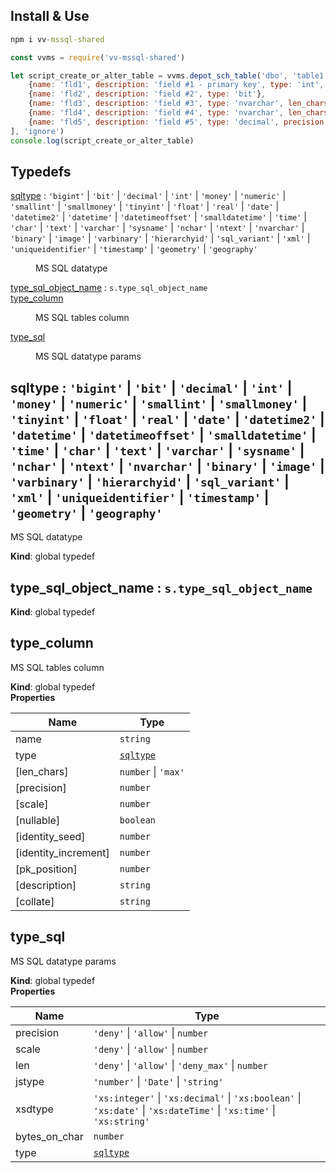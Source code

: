 ## Install & Use
```cmd
npm i vv-mssql-shared
```
```js
const vvms = require('vv-mssql-shared')

let script_create_or_alter_table = vvms.depot_sch_table('dbo', 'table1', 'my table #1', [
    {name: 'fld1', description: 'field #1 - primary key', type: 'int', identity: true, pk_position: 1},
    {name: 'fld2', description: 'field #2', type: 'bit'},
    {name: 'fld3', description: 'field #3', type: 'nvarchar', len_chars: 100},
    {name: 'fld4', description: 'field #4', type: 'nvarchar', len_chars: 'max'},
    {name: 'fld5', description: 'field #5', type: 'decimal', precision: 14, scale: 3}
], 'ignore')
console.log(script_create_or_alter_table)
```
## Typedefs

<dl>
<dt><a href="#sqltype">sqltype</a> : <code>&#x27;bigint&#x27;</code> | <code>&#x27;bit&#x27;</code> | <code>&#x27;decimal&#x27;</code> | <code>&#x27;int&#x27;</code> | <code>&#x27;money&#x27;</code> | <code>&#x27;numeric&#x27;</code> | <code>&#x27;smallint&#x27;</code> | <code>&#x27;smallmoney&#x27;</code> | <code>&#x27;tinyint&#x27;</code> | <code>&#x27;float&#x27;</code> | <code>&#x27;real&#x27;</code> | <code>&#x27;date&#x27;</code> | <code>&#x27;datetime2&#x27;</code> | <code>&#x27;datetime&#x27;</code> | <code>&#x27;datetimeoffset&#x27;</code> | <code>&#x27;smalldatetime&#x27;</code> | <code>&#x27;time&#x27;</code> | <code>&#x27;char&#x27;</code> | <code>&#x27;text&#x27;</code> | <code>&#x27;varchar&#x27;</code> | <code>&#x27;sysname&#x27;</code> | <code>&#x27;nchar&#x27;</code> | <code>&#x27;ntext&#x27;</code> | <code>&#x27;nvarchar&#x27;</code> | <code>&#x27;binary&#x27;</code> | <code>&#x27;image&#x27;</code> | <code>&#x27;varbinary&#x27;</code> | <code>&#x27;hierarchyid&#x27;</code> | <code>&#x27;sql_variant&#x27;</code> | <code>&#x27;xml&#x27;</code> | <code>&#x27;uniqueidentifier&#x27;</code> | <code>&#x27;timestamp&#x27;</code> | <code>&#x27;geometry&#x27;</code> | <code>&#x27;geography&#x27;</code></dt>
<dd><p>MS SQL datatype</p>
</dd>
<dt><a href="#type_sql_object_name">type_sql_object_name</a> : <code>s.type_sql_object_name</code></dt>
<dd></dd>
<dt><a href="#type_column">type_column</a></dt>
<dd><p>MS SQL tables column</p>
</dd>
<dt><a href="#type_sql">type_sql</a></dt>
<dd><p>MS SQL datatype params</p>
</dd>
</dl>

<a name="sqltype"></a>

## sqltype : <code>&#x27;bigint&#x27;</code> \| <code>&#x27;bit&#x27;</code> \| <code>&#x27;decimal&#x27;</code> \| <code>&#x27;int&#x27;</code> \| <code>&#x27;money&#x27;</code> \| <code>&#x27;numeric&#x27;</code> \| <code>&#x27;smallint&#x27;</code> \| <code>&#x27;smallmoney&#x27;</code> \| <code>&#x27;tinyint&#x27;</code> \| <code>&#x27;float&#x27;</code> \| <code>&#x27;real&#x27;</code> \| <code>&#x27;date&#x27;</code> \| <code>&#x27;datetime2&#x27;</code> \| <code>&#x27;datetime&#x27;</code> \| <code>&#x27;datetimeoffset&#x27;</code> \| <code>&#x27;smalldatetime&#x27;</code> \| <code>&#x27;time&#x27;</code> \| <code>&#x27;char&#x27;</code> \| <code>&#x27;text&#x27;</code> \| <code>&#x27;varchar&#x27;</code> \| <code>&#x27;sysname&#x27;</code> \| <code>&#x27;nchar&#x27;</code> \| <code>&#x27;ntext&#x27;</code> \| <code>&#x27;nvarchar&#x27;</code> \| <code>&#x27;binary&#x27;</code> \| <code>&#x27;image&#x27;</code> \| <code>&#x27;varbinary&#x27;</code> \| <code>&#x27;hierarchyid&#x27;</code> \| <code>&#x27;sql\_variant&#x27;</code> \| <code>&#x27;xml&#x27;</code> \| <code>&#x27;uniqueidentifier&#x27;</code> \| <code>&#x27;timestamp&#x27;</code> \| <code>&#x27;geometry&#x27;</code> \| <code>&#x27;geography&#x27;</code>
MS SQL datatype

**Kind**: global typedef  
<a name="type_sql_object_name"></a>

## type\_sql\_object\_name : <code>s.type\_sql\_object\_name</code>
**Kind**: global typedef  
<a name="type_column"></a>

## type\_column
MS SQL tables column

**Kind**: global typedef  
**Properties**

| Name | Type |
| --- | --- |
| name | <code>string</code> | 
| type | [<code>sqltype</code>](#sqltype) | 
| [len_chars] | <code>number</code> \| <code>&#x27;max&#x27;</code> | 
| [precision] | <code>number</code> | 
| [scale] | <code>number</code> | 
| [nullable] | <code>boolean</code> | 
| [identity_seed] | <code>number</code> | 
| [identity_increment] | <code>number</code> | 
| [pk_position] | <code>number</code> | 
| [description] | <code>string</code> | 
| [collate] | <code>string</code> | 

<a name="type_sql"></a>

## type\_sql
MS SQL datatype params

**Kind**: global typedef  
**Properties**

| Name | Type |
| --- | --- |
| precision | <code>&#x27;deny&#x27;</code> \| <code>&#x27;allow&#x27;</code> \| <code>number</code> | 
| scale | <code>&#x27;deny&#x27;</code> \| <code>&#x27;allow&#x27;</code> \| <code>number</code> | 
| len | <code>&#x27;deny&#x27;</code> \| <code>&#x27;allow&#x27;</code> \| <code>&#x27;deny\_max&#x27;</code> \| <code>number</code> | 
| jstype | <code>&#x27;number&#x27;</code> \| <code>&#x27;Date&#x27;</code> \| <code>&#x27;string&#x27;</code> | 
| xsdtype | <code>&#x27;xs:integer&#x27;</code> \| <code>&#x27;xs:decimal&#x27;</code> \| <code>&#x27;xs:boolean&#x27;</code> \| <code>&#x27;xs:date&#x27;</code> \| <code>&#x27;xs:dateTime&#x27;</code> \| <code>&#x27;xs:time&#x27;</code> \| <code>&#x27;xs:string&#x27;</code> | 
| bytes_on_char | <code>number</code> | 
| type | [<code>sqltype</code>](#sqltype) | 

